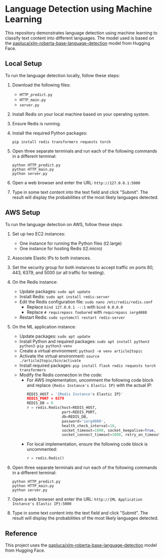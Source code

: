# Language Detection using Machine Learning

This repository demonstrates language detection using machine learning to classify text content into different languages. The model used is based on the [papluca/xlm-roberta-base-language-detection](https://huggingface.co/papluca/xlm-roberta-base-language-detection) model from Hugging Face.

## Local Setup

To run the language detection locally, follow these steps:

1. Download the following files:
   - `HTTP_predict.py`
   - `HTTP_main.py` 
   - `server.py`

2. Install Redis on your local machine based on your operating system.

3. Ensure Redis is running.

4. Install the required Python packages:
   ```
   pip install redis transformers requests torch
   ```

5. Open three separate terminals and run each of the following commands in a different terminal:
   ```
   python HTTP_predict.py
   python HTTP_main.py
   python server.py
   ```

6. Open a web browser and enter the URL: `http://127.0.0.1:5000`

7. Type in some text content into the text field and click "Submit". The result will display the probabilities of the most likely languages detected.

## AWS Setup

To run the language detection on AWS, follow these steps:

1. Set up two EC2 instances:
   - One instance for running the Python files (t2.large)
   - One instance for hosting Redis (t2.micro)

2. Associate Elastic IPs to both instances.

3. Set the security group for both instances to accept traffic on ports 80, 443, 6379, and 5000 (or all traffic for testing).

4. On the Redis instance:
   - Update packages: `sudo apt update`
   - Install Redis: `sudo apt install redis-server`
   - Edit the Redis configuration file: `sudo nano /etc/redis/redis.conf`
     - Replace `bind 127.0.0.1 -::1` with `bind 0.0.0.0`
     - Replace `# requirepass foobared` with `requirepass ierg4080`
   - Restart Redis: `sudo systemctl restart redis-server`

5. On the ML application instance:
   - Update packages: `sudo apt update`
   - Install Python and required packages: `sudo apt install python3 python3-pip python3-venv`
   - Create a virtual environment: `python3 -m venv article2topic`
   - Activate the virtual environment: `source ./article2topic/bin/activate`
   - Install required packages: `pip install flask redis requests torch transformers`
   - Modify the Redis connection in the code:
     - For AWS implementation, uncomment the following code block and replace `{Redis Instance's Elastic IP}` with the actual IP:
       ```python
       REDIS_HOST = '{Redis Instance's Elastic IP}'
       REDIS_PORT = 6379
       REDIS_DB = 0
       r = redis.Redis(host=REDIS_HOST,
                       port=REDIS_PORT,
                       db=REDIS_DB,
                       password='ierg4080',
                       health_check_interval=10,
                       socket_timeout=1000, socket_keepalive=True,
                       socket_connect_timeout=1000, retry_on_timeout=True)
       ```
     - For local implementation, ensure the following code block is uncommented:
       ```python
       r = redis.Redis()
       ```
6. Open three separate terminals and run each of the following commands in a different terminal:
   ```
   python HTTP_predict.py
   python HTTP_main.py
   python server.py
   ```

7. Open a web browser and enter the URL: `http://{ML Application Instance's Elastic IP}:5000`

8. Type in some text content into the text field and click "Submit". The result will display the probabilities of the most likely languages detected.

## Reference

This project uses the [papluca/xlm-roberta-base-language-detection](https://huggingface.co/papluca/xlm-roberta-base-language-detection) model from Hugging Face.

